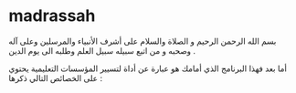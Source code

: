 # madrassah
بسم الله الرحمن الرحيم و الصلاة والسلام على أشرف الأنبياء والمرسلين وعلى آله وصحبه و من اتبع سبيله سبيل العلم وطلبه الى يوم الدين .

أما بعد فهذا البرنامج الذي أمامك هو عبارة عن أداة لتسيير المؤسسات التعليمية يحتوي على الخصائص التالي ذكرها :


